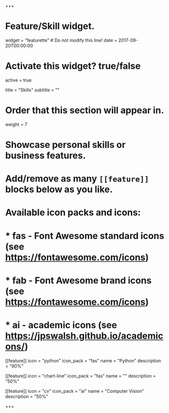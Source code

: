 +++
# Feature/Skill widget.
widget = "featurette"  # Do not modify this line!
date = 2017-09-20T00:00:00

# Activate this widget? true/false
active = true

title = "Skills"
subtitle = ""

# Order that this section will appear in.
weight = 7

# Showcase personal skills or business features.
# 
# Add/remove as many `[[feature]]` blocks below as you like.
# 
# Available icon packs and icons:
# * fas - Font Awesome standard icons (see https://fontawesome.com/icons)
# * fab - Font Awesome brand icons (see https://fontawesome.com/icons)
# * ai - academic icons (see https://jpswalsh.github.io/academicons/)

[[feature]]
  icon = "python"
  icon_pack = "fas"
  name = "Python"
  description = "90%"
  
[[feature]]
  icon = "chart-line"
  icon_pack = "fas"
  name = ""
  description = "50%"  
  
[[feature]]
  icon = "cv"
  icon_pack = "ai"
  name = "Computer Vision"
  description = "50%"

+++

